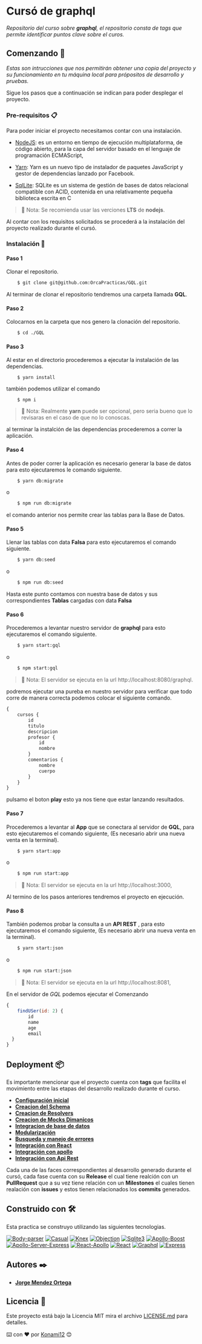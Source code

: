 # Cursó de graphql

_Repositorio del curso sobre **graphql**, el repositorio consta de tags que permite identificar puntos clave sobre el curos._

## Comenzando 🚀

_Estas son intrucciones que nos permitirán obtener una copia del proyecto y su funcionamiento en tu máquina local para própositos de desarrollo y pruebas._

Sigue los pasos que a continuación se indican para poder desplegar el proyecto.

### Pre-requisitos 📋

Para poder iniciar el proyecto necesitamos contar con una instalación.

- [NodeJS](https://nodejs.org/en/download/): es un entorno en tiempo de ejecución multiplataforma, de código abierto, para la capa del servidor basado en el lenguaje de programación ECMAScript,

- [Yarn](https://yarnpkg.com/en/docs/install#debian-stable): Yarn es un nuevo tipo de instalador de paquetes JavaScript y gestor de dependencias lanzado por Facebook.

- [SqlLite](https://www.sqlite.org/download.html): SQLite es un sistema de gestión de bases de datos relacional compatible con ACID, contenida en una relativamente pequeña ​ biblioteca escrita en C

> 📝 Nota: Se recomienda usar las verciones **LTS** de **nodejs**.

Al contar con los requisitos solicitados se procederá a la instalación del proyecto realizado durante el cursó.

### Instalación 🔧

#### Paso 1

Clonar el repositorio.

```bash
    $ git clone git@github.com:OrcaPracticas/GQL.git
```
Al terminar de clonar el repositorio tendremos una carpeta llamada **GQL**.

#### Paso 2

Colocarnos en la carpeta que nos genero la clonación del repositorio.

```bash
    $ cd ./GQL
```

#### Paso 3

Al estar en el directorio procederemos a ejecutar la instalación de las dependencias.

```
    $ yarn install
```
también podemos utilizar el comando 

```
    $ npm i
```

> 📝 Nota: Realmente **yarn** puede ser opcional, pero seria bueno que lo revisaras en el caso de que no lo conoscas.

al terminar la instalción de las dependencias procederemos a correr la aplicación.

#### Paso 4

Antes de poder correr la aplicación es necesario generar la base de datos para esto ejecutaremos le comando siguiente.

```bash
    $ yarn db:migrate
```
o 
```bash
    $ npm run db:migrate
```

el comando anterior nos permite crear las tablas para la Base de Datos.

#### Paso 5

Llenar las tablas con data **Falsa** para esto ejecutaremos el comando siguiente.

```bash
    $ yarn db:seed
```
o 
```bash
    $ npm run db:seed
```

Hasta este punto contamos con nuestra base de datos y sus correspondientes **Tablas** cargadas con data **Falsa**

#### Paso 6

Procederemos a levantar nuestro servidor de **graphql** para esto ejecutaremos el comando siguiente.

```bash
    $ yarn start:gql
```
o

```bash
    $ npm start:gql
``` 

> 📝 Nota: El servidor se ejecuta en la url http://localhost:8080/graphql.

podremos ejecutar una pureba en nuestro servidor para verificar que todo corre de manera correcta podemos colocar el siguiente comando.

```JavaScript
{
    cursos {
        id
        titulo
        descripcion
        profesor {
            id
            nombre
        }
        comentarios {
            nombre
            cuerpo
        }
    }
}
```
pulsamo el boton **play** esto ya nos tiene que estar lanzando resultados.

#### Paso 7

Procederemos a levantar al **App** que se conectara al servidor de **GQL**, para esto ejecutaremos el comando siguiente, (Es necesario abrir una nueva venta en la terminal).

```bash
    $ yarn start:app
```
o

```bash
    $ npm run start:app
```
> 📝 Nota: El servidor se ejecuta en la url http://localhost:3000,

Al termino de los pasos anteriores tendremos el proyecto en ejecución.

#### Paso 8

También podemos probar la consulta a un **API REST** , para esto ejecutaremos el comando siguiente, (Es necesario abrir una nueva venta en la terminal).

```bash
    $ yarn start:json
```
o

```bash
    $ npm run start:json
```
> 📝 Nota: El servidor se ejecuta en la url http://localhost:8081,

En el servidor de *GQL* podemos ejecutar el Comenzando

```javaScript
{
	findUSer(id: 2) {
        id
        name
        age
        email
  }
}
```

## Deployment 📦

Es importante mencionar que el proyecto cuenta con **tags** que facilita el movimiento entre las etapas del desarrollo realizado durante el curso.

* **[Configuración inicial](https://github.com/OrcaPracticas/GQL/tree/Inicial)**
* **[Creacion del Schema](https://github.com/OrcaPracticas/GQL/tree/Schema)**
* **[Creacion de Resolvers](https://github.com/OrcaPracticas/GQL/tree/Resolvers)**
* **[Creacion de Mocks Dimanicos](https://github.com/OrcaPracticas/GQL/tree/Mocks)**
* **[Integracion de base de datos](https://github.com/OrcaPracticas/GQL/tree/BD)**
* **[Modularización](https://github.com/OrcaPracticas/GQL/tree/Modularizacion)**
* **[Busqueda y manejo de errores](https://github.com/OrcaPracticas/GQL/tree/Busqueda)**
* **[Integración con React](https://github.com/OrcaPracticas/GQL/tree/React)**
* **[Integración con apollo](https://github.com/OrcaPracticas/GQL/tree/Apollo)**
* **[Integración con Api Rest](https://github.com/OrcaPracticas/GQL/tree/api)**

Cada una de las faces correspondientes al desarrollo generado durante el cursó, cada fase cuenta con su **Release** el cual tiene realción con un **PullRequest** que a su vez tiene relación con un **Milestones** el cuales tienen realación con **issues** y estos tienen relacionados los **commits** generados.

## Construido con 🛠️

Esta practica se construyo utilizando las siguientes tecnologias.

[![Body-parser](https://img.shields.io/badge/dependencies-Body--parser-8000ff.svg)](https://www.npmjs.com/package/body-parser)
[![Casual](https://img.shields.io/badge/dependencies-Casual-8000ff.svg)](https://www.npmjs.com/package/casual)
[![Knex](https://img.shields.io/badge/dependencies-Knex-8000ff.svg)](https://www.npmjs.com/package/knex)
[![Objection](https://img.shields.io/badge/dependencies-Objection-8000ff.svg)](https://www.npmjs.com/package/objection)
[![Sqlite3](https://img.shields.io/badge/dependencies-Sqlite3-8000ff.svg)](https://www.npmjs.com/package/sqlite3)
[![Apollo-Boost](https://img.shields.io/badge/dependencies-Apollo--Boost-blue.svg)](https://www.npmjs.com/package/apollo-boost)
[![Apollo-Server-Express](https://img.shields.io/badge/dependencies-Apollo--Server--Express-blue.svg)](https://www.npmjs.com/package/apollo-server-express)
[![React-Apollo](https://img.shields.io/badge/dependencies-React--Apollo-blue.svg)](https://www.npmjs.com/package/react-apollo)
[![React](https://img.shields.io/badge/dependencies-React-blue.svg)](https://www.npmjs.com/package/react)
[![Graphql](https://img.shields.io/badge/dependencies-Graphql-ff69b4.svg)](https://www.npmjs.com/package/graphql)
[![Express](https://img.shields.io/badge/dependencies-Express-009933.svg)](https://www.npmjs.com/package/express)

## Autores ✒️

* **[Jorge Mendez Ortega](https://github.com/OrcaPracticas)**

## Licencia 📄

Este proyecto está bajo la Licencia MIT mira el archivo [LICENSE.md](LICENSE) para detalles.

⌨️ con ❤️ por [Konami12](https://github.com/konami12) 😊








